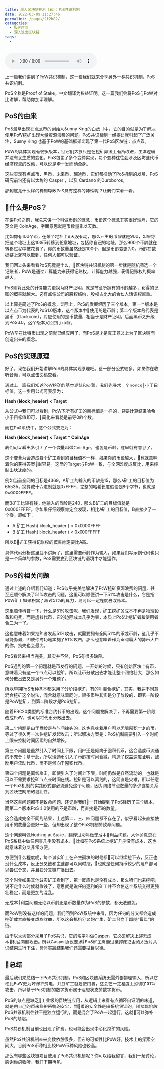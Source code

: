 ```yaml
---
title: 深入区块链技术（五）：PoS共识机制
date: 2022-03-09 11:27:46
permalink: /pages/2f2b82/
categories:
  - 极客时间
  - 深入浅出区块链
tags:
  - 
---
```

<audio title="第13讲.深入区块链技术（五）：PoS共识机制" src="https://static001.geekbang.org/resource/audio/73/ff/730c1308679c52b92ce24440b9a574ff.mp3" controls="controls"></audio> 
<p>上一篇我们讲到了PoW共识机制，这一篇我们就来分享另外一种共识机制，PoS共识机制。</p>
<p>PoS全称是Proof of Stake，中文翻译为权益证明。这一篇我们会将PoS与PoW对比讲解，帮助你加深理解。</p>
<h2>PoS的由来</h2>
<p>PoS最早出现在点点币的创始人Sunny King的白皮书中，它的目的就是为了解决使用PoW挖矿出现大量资源浪费的问题。PoS共识机制一经提出就引起了广泛关注，Sunny King 也基于PoW的基础框架实现了第一代PoS区块链：点点币。</p>
<p>PoW的具体实现有很多版本，但它们大多只是在挖矿算法上有所改进，主体逻辑并没有发生质的变化。PoS包含了多个变种实现，每个变种往往会涉及区块链代币经济模型的改动，可以说是牵一发而动全身。</p>
<p>这些实现有点点币、黑币、未来币、瑞迪币，它们都推动了PoS机制的发展，PoS研究前沿还有以太坊的 Casper ，以及 Cardano 的Ouroboros。</p>
<p>那到底是什么样的机制导致PoS具有这样的特性呢？让我们来看一看。</p>
<h2>什么是PoS？</h2>
<p>在讲PoS之前，我先来讲一个叫做币龄的概念，币龄这个概念其实很好理解，它的英文是 CoinAge，字面意思就是币数量乘以天数。</p>
<p>比如你有100个币，在某个地址上9天没有动，那么产生的币龄就是900，如果你把这个地址上这100币转移到任意地址，包括你自己的地址，那么900个币龄就在转移过程中被花费了，你的币数量虽然还是100个，但是币龄变更为0。币龄在数据链上就可以取到，任何人都可以验证。</p>
<p>我们回过头来看看PoS究竟是什么，区块链共识机制的第一步就是随机筛选一个记账者，PoW是通过计算能力来获得记账权，计算能力越强，获得记账权的概率越大。</p>
<p>PoS则将此处的计算能力更换为财产证明，就是节点所拥有的币龄越多，获得的记账的概率就越大。这有点像公司的股权结构，股权占比大的合伙人话语权越重。</p>
<p>以上算是简述了PoS的概念，实际上，PoS的发展经历了三个版本，第一个版本是以点点币为代表的PoS1.0版本，这个版本中使用的是币龄；第二个版本的代表是黑币（blackcoin），对应使用的是币数量，相当于是财产证明，后面黑币又升级到PoS3.0，这个版本又回到了币龄。</p>
<p>PoW早在比特币出现之前就已经应用了，而PoS是才是真正意义上为了区块链而创造出来的概念。</p>
<h2>PoS的实现原理</h2>
<p>好了，现在我们开始讲解PoS的具体实现原理吧。这一部分公式较多，如果你在收听音频，可以点击文稿查看。</p>
<p>通过上一篇我们知道PoW挖矿的基本逻辑和步骤，我们先寻求一个nonce小于目标值，这一步用公式可表示为：</p>
<p><strong>Hash (block_header) &lt; Target</strong></p>
<p>从公式中我们可以看到，PoW下所有矿工的目标值是一样的，只要计算结果哈希小于目标值即可，简化来看就是前导0的个数。</p>
<p>而在PoS系统中，这个公式变更为：</p>
<p><strong>Hash (block_header) &lt; Target * CoinAge</strong></p>
<p>我们可以看出多引入了一个变量叫做CoinAge，也就是币龄，这里就有意思了。</p>
<p>这个变量为会造成每个矿工看到的目标值不一样，如果你的币龄越大，也就意味着你的获得答案越容易。这里的Target与PoW一致，与全网难度成反比，用来控制出块速度的。</p>
<p>例如当前全网的目标是4369，A矿工的输入的币龄是15，那么A矿工的目标值为65535，换算成十六进制就是0xFFFF，完整的哈希长度假设是8个字节，也就是0x0000FFFF。</p>
<p>而B矿工比较有钱，他输入的币龄是240，那么B矿工的目标值就是0x000FFFFF。你如果仔细观察肯定会发现，相比A矿工的目标值，B直接少了一个零。即如下：</p>
<ul>
<li>A 矿工    Hash( block_header ) &lt; 0x0000FFFF</li>
<li>B 矿工    Hash( block_header ) &lt; 0x000FFFFF</li>
</ul>
<p>所以B矿工获得记账权的概率肯定要比A高。</p>
<p>具体代码分析这里就不讲解了，这里需要币龄作为输入，如果我们写示例代码也只是一个简单的参数，PoS需要放到区块链的语境中才能运作。</p>
<!-- [[[read_end]]] -->
<h2>PoS的相关问题</h2>
<p>通过上述的介绍我们知道：PoS似乎完美地解决了PoW挖矿资源浪费的问题，甚至还顺带解决了51%攻击的问题，这里可以顺便讲一下51%攻击是什么，它是指PoW矿工如果积累了超过51%的算力，则可以一定程度篡改账本。</p>
<p>这里顺便科普一下，什么是51%攻击呢，我们发现，矿工挖矿的成本不再是物理设备和电费，而是虚拟代币，它的边际成本几乎为零，本质上PoS让挖矿者和使用者合二为一了。</p>
<p>这也意味着如果挖矿者发起51%攻击，就需要拥有全网51%的币或币龄，这几乎不可能办到，即使你成功地实施了51%攻击，那么也意味着作为全网最大的持币大户的你，损失也会最大。</p>
<p>PoS看起来相当完美，其实并不然，PoS有很多缺陷。</p>
<p>PoS遇到的第一个问题就是币发行的问题。一开始的时候，只有创始区块上有币，意味着只有这一个节点可以挖矿，所以让币分散出去才能让整个网络壮大，那么如何分散出去又是另外一个难题了。</p>
<p>所以早期PoS币种基本都采用了分阶段挖矿，有的叫混合挖矿，其实，我并不同意混合挖矿这个说法，混合就意味着同时。很多币种其实是分了阶段的，即第一阶段是PoW挖矿，到第二阶段才是PoS挖矿。</p>
<p>随着ERC20类型的标准合约代币的出现，这个问题被解决了，不再需要第一阶段改成PoW，也可以将代币分散出去。</p>
<p>第二个问题是由于币龄是与时间挂钩的，这也意味着用户可以无限囤积一定的币，等过了很久再一次性挖矿发起攻击；所以解决方案是：PoS机制需要引入一个时间上限来控制时间因素的自然增长。</p>
<p>第三个问题是虽然引入了时间上下限，用户还是倾向于囤积代币，这会造成币流通的不充分；基于此，所以瑞迪币引入了币龄按时间衰减，构造了权益速度证明，鼓励用户流动代币，而不是倾向于囤积代币。</p>
<p>第四个问题是离线攻击，即使引入了时间上下限，时间仍然是自然流动的，也就是可以不需要求挖矿节点长时间在线。挖矿是可以离线的，这简直是灾难，所以任意一个PoS机制的实践形式都必须避免这个问题，因为网络节点数量的多少直接关系到区块链网络的健壮性。</p>
<p>当然这些问题都不是致命问题，还记得我们一开始提到了PoS经历了三个版本，而第二个版本PoS 2.0使用的不是币龄，而直接是币的数量。</p>
<p>这会造成完全不同的结果，上述第二、三、四问题都不存在了，似乎看起来直接使用币的数量会更好一些，但却出现了整个PoS机制的致命问题。</p>
<p>这个问题叫做Nothing at Stake，翻译过来叫做无成本利益问题。大体的意思在PoS系统中做任何事几乎没有成本，比如在PoS系统上挖矿几乎没有成本，这也就意味着分叉非常方便。</p>
<p>方便到什么程度呢，每个诚实矿工在产生孤块的时候都可以继续挖下去，反正也没什么成本，反正分叉链和主链都可以同时挖，也就是任何持币较少的用户都可以尝试分叉，并且把分叉链广播出去。</p>
<p>这个时候如果其他诚实矿工看到了，第一反应也是没有成本，那么咱们也来挖吧，说不定什么时候就值钱了，意思就是说任何逐利的矿工并不会使这个系统变得更强壮稳定，而是更加的混乱。</p>
<p>无成本利益问题无论以币龄还是币数量作为PoS的参数，都无法避免。</p>
<p>而PoW则没有这样的问题，我们回到PoW系统中来看，因为任何的分叉都会造成挖矿成本直接变成负收益，所以这会抵抗分叉的产生，矿工倾向于跟随“最长”的链。</p>
<p>由于以太坊部分采用了PoS共识，它的名字叫做Casper，它必须解决上述无成本利益问题攻击。所以Casper协议要求PoS矿工需通过抵押保证金的方法对共识结果进行下注，具体实践结果我们还需要拭目以待。</p>
<h2>总结</h2>
<p>最后我们来总结一下PoS共识机制，PoS的区块链系统无需外部物理输入，所以它相比PoW更为环保不费电，并且矿工就是使用者，这会在一定程度上抵御了51%攻击，所以基于PoS机制的数字货币属于理想状态的数字货币。</p>
<p>PoS的缺点是缺乏工业级的区块链应用，从逻辑上来看有点循环自证明的味道，就是用自己的币来维护系统的安全，而币的安全性是由系统保证的，所以现阶段PoS共识机制往往不是独立运行的，而是混合了PoW一起运行，这就可以弥补PoS的缺陷。</p>
<p>PoS共识机制目前也出现了矿池，也可能会出现中心化挖矿的风险。</p>
<p>虽然PoS共识机制未来变数依然很多，但它的可塑性比PoW好，技术上的探索空间大，目前PoS币种相比较PoW币种风险也较高。</p>
<p>那么有哪些区块链项目使用了PoS共识机制呢？你可以给我留言，我们一起讨论，感谢你的收听，我们下期再见。</p>
